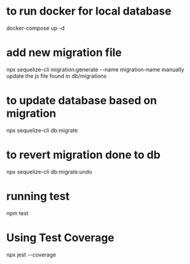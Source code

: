 # to run docker for local database
docker-compose up -d

# add new migration file 
npx sequelize-cli migration:generate --name migration-name
manually update the js file found in db/migrations

# to update database based on migration
npx sequelize-cli db:migrate

# to revert migration done to db
npx sequelize-cli db:migrate:undo

# running test
npm test

# Using Test Coverage
npx jest --coverage

